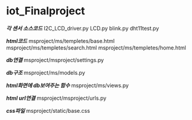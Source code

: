# iot_Finalproject

***각 센서 소스코드***
I2C_LCD_driver.py
LCD.py
blink.py
dht11test.py

***html코드***
msproject/ms/templetes/base.html
msproject/ms/templetes/search.html
msproject/ms/templetes/home.html

***db연결***
msproject/msproject/settings.py

***db구조***
msproject/ms/models.py

***html화면에 db보여주는 함수***
msproject/ms/views.py

***html url연결***
msproject/msproject/urls.py

***css파일***
msproject/static/base.css
